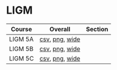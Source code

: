 # LIGM

| Course | Overall | Section |
| ------ | ------- | ------- |
| LIGM 5A | [csv](https://github.com/UCSD-Historical-Enrollment-Data/2025Summer3/blob/main/overall/LIGM%205A.csv), [png](https://raw.githubusercontent.com/UCSD-Historical-Enrollment-Data/2025Summer3/main/plot_overall/LIGM%205A.png), [wide](https://raw.githubusercontent.com/UCSD-Historical-Enrollment-Data/2025Summer3/main/plot_overall_wide/LIGM%205A.png) |  |
| LIGM 5B | [csv](https://github.com/UCSD-Historical-Enrollment-Data/2025Summer3/blob/main/overall/LIGM%205B.csv), [png](https://raw.githubusercontent.com/UCSD-Historical-Enrollment-Data/2025Summer3/main/plot_overall/LIGM%205B.png), [wide](https://raw.githubusercontent.com/UCSD-Historical-Enrollment-Data/2025Summer3/main/plot_overall_wide/LIGM%205B.png) |  |
| LIGM 5C | [csv](https://github.com/UCSD-Historical-Enrollment-Data/2025Summer3/blob/main/overall/LIGM%205C.csv), [png](https://raw.githubusercontent.com/UCSD-Historical-Enrollment-Data/2025Summer3/main/plot_overall/LIGM%205C.png), [wide](https://raw.githubusercontent.com/UCSD-Historical-Enrollment-Data/2025Summer3/main/plot_overall_wide/LIGM%205C.png) |  |
